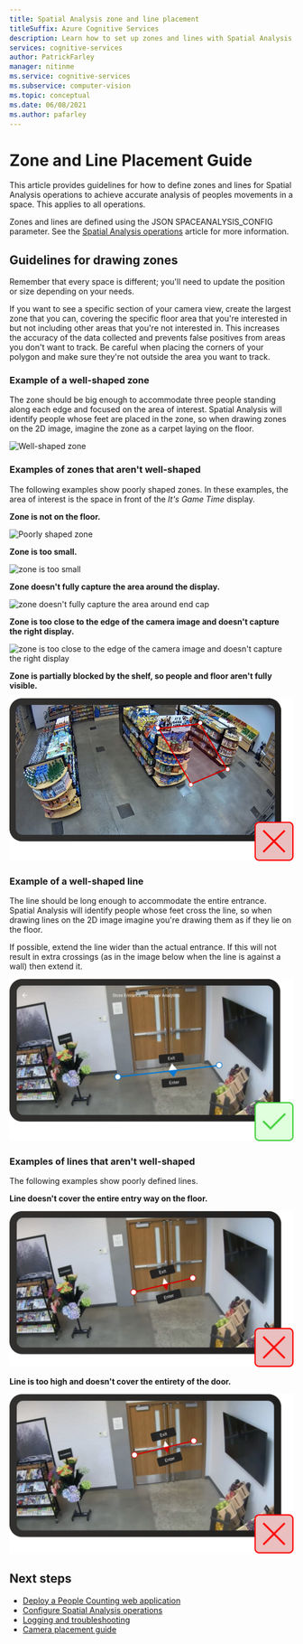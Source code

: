 ```yaml
---
title: Spatial Analysis zone and line placement
titleSuffix: Azure Cognitive Services
description: Learn how to set up zones and lines with Spatial Analysis
services: cognitive-services
author: PatrickFarley
manager: nitinme
ms.service: cognitive-services
ms.subservice: computer-vision
ms.topic: conceptual
ms.date: 06/08/2021
ms.author: pafarley
---
```



# Zone and Line Placement Guide

This article provides guidelines for how to define zones and lines for Spatial Analysis operations to achieve accurate analysis of peoples movements in a space. This applies to all operations. 

Zones and lines are defined using the JSON SPACEANALYSIS_CONFIG parameter. See the [Spatial Analysis operations](spatial-analysis-operations.md) article for more information.

## Guidelines for drawing zones

Remember that every space is different; you'll need to update the position or size depending on your needs.

If you want to see a specific section of your camera view, create the largest zone that you can, covering the specific floor area that you're interested in but not including other areas that you're not interested in. This increases the accuracy of the data collected and prevents false positives from areas you don't want to track. Be careful when placing the corners of your polygon and make sure they're not outside the area you want to track.  

### Example of a well-shaped zone

The zone should be big enough to accommodate three people standing along each edge and focused on the area of interest. Spatial Analysis will identify people whose feet are placed in the zone, so when drawing zones on the 2D image, imagine the zone as a carpet laying on the floor.

![Well-shaped zone](./media/spatial-analysis/zone-good-example.png)

### Examples of zones that aren't well-shaped

The following examples show poorly shaped zones. In these examples, the area of interest is the space in front of the *It's Game Time* display.

**Zone is not on the floor.**

![Poorly shaped zone](./media/spatial-analysis/zone-not-on-floor.png) 

**Zone is too small.**

![zone is too small](./media/spatial-analysis/zone-too-small.png)

**Zone doesn't fully capture the area around the display.**

![zone doesn't fully capture the area around end cap](./media/spatial-analysis/zone-bad-capture.png)

**Zone is too close to the edge of the camera image and doesn't capture the right display.**

![zone is too close to the edge of the camera image and doesn't capture the right display](./media/spatial-analysis/zone-edge.png)

**Zone is partially blocked by the shelf, so people and floor aren't fully visible.**

![zone is partially blocked, so people aren't fully visible](./media/spatial-analysis/zone-partially-blocked.png)

### Example of a well-shaped line

The line should be long enough to accommodate the entire entrance. Spatial Analysis will identify people whose feet cross the line, so when drawing lines on the 2D image imagine you're drawing them as if they lie on the floor. 

If possible, extend the line wider than the actual entrance. If this will not result in extra crossings (as in the image below when the line is against a wall) then extend it.

![Well-shaped line](./media/spatial-analysis/zone-line-good-example.png)

### Examples of lines that aren't well-shaped

The following examples show poorly defined lines.

**Line doesn't cover the entire entry way on the floor.**

![Line doesn't cover the entire entry way on the floor](./media/spatial-analysis/zone-line-bad-coverage.png)

**Line is too high and doesn't cover the entirety of the door.**

![Line is too high and doesn't cover the entirety of the door](./media/spatial-analysis/zone-line-too-high.png)

## Next steps

* [Deploy a People Counting web application](spatial-analysis-web-app.md)
* [Configure Spatial Analysis operations](./spatial-analysis-operations.md)
* [Logging and troubleshooting](spatial-analysis-logging.md)
* [Camera placement guide](spatial-analysis-camera-placement.md)
